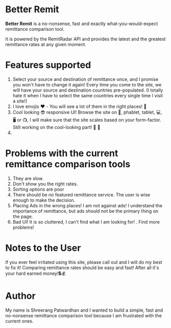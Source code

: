 # Better Remit

**Better Remit** is a no-nonsense, fast and exactly what-you-would-expect remittance comparison tool.

It is powered by the RemitRadar API and provides the latest and the greatest remittance rates at any given moment.

# Features supported
1. Select your source and destination of remittance once, and I promise you won't have to change it again! Every time you come to the site, we will have your source and destination countries pre-populated. (I totally hate it when I have to select the same countries every single time I visit a site!)
2. I love emojis ❤️ - You will see a lot of them in the right places! 🏁
3. Cool looking 😎 responsive UI! Browse the site on 📱, phablet, tablet, 💻, 🖥️ or 📺, I will make sure that the site scales based on your form-factor. Still working on the cool-looking part! 🤔 💭
4.

# Problems with the current remittance comparison tools
1. They are slow.
2. Don't show you the right rates.
3. Sorting options are poor
4. There should be no featured remittance service. The user is wise enough to make the decision.
5. Placing Ads in the wrong places! I am not against ads! I understand the importance of remittance, but ads should not be the primary thing on the page.
6. Bad UI! It is so cluttered, I can't find what I am looking for!
. Find more problems!

# Notes to the User
If you ever feel irritated using this site, please call out and I will do my best to fix it! Comparing remittance rates should be easy and fast! After all it's your hard earned money!💲💰

# Author
My name is Shreerang Patwardhan and I wanted to build a simple, fast and no-nonsense remittance comparison tool because I am frustrated with the current ones.
